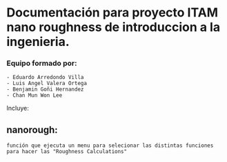 Documentación para proyecto ITAM nano roughness de introduccion a la ingenieria.
==============

### Equipo formado por: 
	- Eduardo Arredondo Villa
	- Luis Angel Valera Ortega
	- Benjamin Goñi Hernandez
	- Chan Mun Won Lee

Incluye:

## nanorough:
	función que ejecuta un menu para selecionar las distintas funciones para hacer las "Roughness Calculations"


